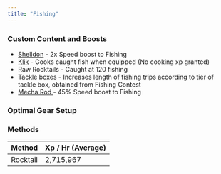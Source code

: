 ```yaml
---
title: "Fishing"
---
```


### Custom Content and Boosts

- [Shelldon](/custom-items/pets) - 2x Speed boost to Fishing
- [Klik](../custom-items/pets.md#miscellaneous-pets) - Cooks caught fish when equipped (No cooking xp granted)
- Raw Rocktails - Caught at 120 fishing
- Tackle boxes - Increases length of fishing trips according to tier of tackle box, obtained from Fishing Contest
- [Mecha Rod ](invention/#inventions)- 45% Speed boost to Fishing

### Optimal Gear Setup

### Methods

| Method   | Xp / Hr (Average) |
| -------- | ----------------- |
| Rocktail | 2,715,967         |
